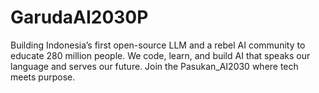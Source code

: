 # GarudaAI2030P
Building Indonesia’s first open-source LLM and a rebel AI community to educate 280 million people. We code, learn, and build AI that speaks our language and serves our future. Join the Pasukan_AI2030 where tech meets purpose.
